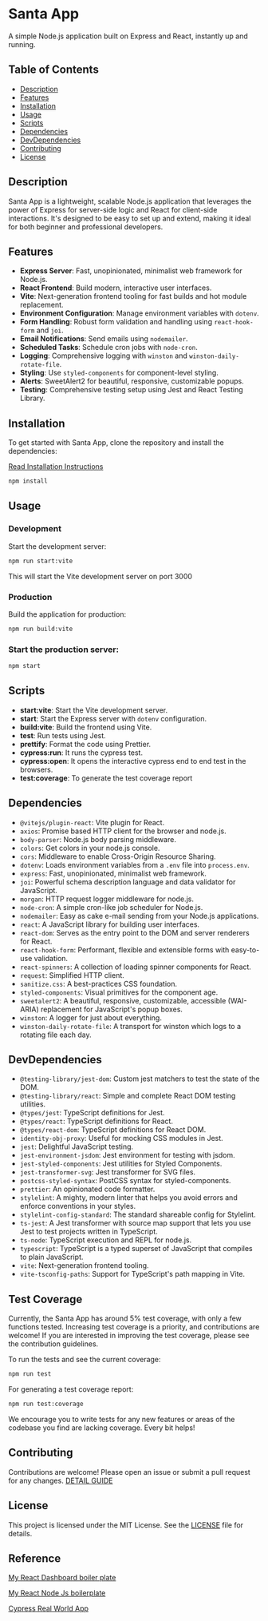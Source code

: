 # Santa App

A simple Node.js application built on Express and React, instantly up and running.

## Table of Contents

- [Description](#description)
- [Features](#features)
- [Installation](#installation)
- [Usage](#usage)
- [Scripts](#scripts)
- [Dependencies](#dependencies)
- [DevDependencies](#devdependencies)
- [Contributing](#contributing)
- [License](#license)

## Description

Santa App is a lightweight, scalable Node.js application that leverages the power of Express for server-side logic and React for client-side interactions. It's designed to be easy to set up and extend, making it ideal for both beginner and professional developers.

## Features

- **Express Server**: Fast, unopinionated, minimalist web framework for Node.js.
- **React Frontend**: Build modern, interactive user interfaces.
- **Vite**: Next-generation frontend tooling for fast builds and hot module replacement.
- **Environment Configuration**: Manage environment variables with `dotenv`.
- **Form Handling**: Robust form validation and handling using `react-hook-form` and `joi`.
- **Email Notifications**: Send emails using `nodemailer`.
- **Scheduled Tasks**: Schedule cron jobs with `node-cron`.
- **Logging**: Comprehensive logging with `winston` and `winston-daily-rotate-file`.
- **Styling**: Use `styled-components` for component-level styling.
- **Alerts**: SweetAlert2 for beautiful, responsive, customizable popups.
- **Testing**: Comprehensive testing setup using Jest and React Testing Library.

## Installation

To get started with Santa App, clone the repository and install the dependencies:

[Read Installation Instructions](/docs/requirements/README.md)

```bash
npm install
```

## Usage

### Development

Start the development server:

```bash
npm run start:vite
```

This will start the Vite development server on port 3000

### Production

Build the application for production:

```bash
npm run build:vite
```

### Start the production server:

```bash
npm start
```

## Scripts

- **start:vite**: Start the Vite development server.
- **start**: Start the Express server with `dotenv` configuration.
- **build:vite**: Build the frontend using Vite.
- **test**: Run tests using Jest.
- **prettify**: Format the code using Prettier.
- **cypress:run**: It runs the cypress test.
- **cypress:open**: It opens the interactive cypress end to end test in the browsers.
- **test:coverage**: To generate the test coverage report

## Dependencies

- `@vitejs/plugin-react`: Vite plugin for React.
- `axios`: Promise based HTTP client for the browser and node.js.
- `body-parser`: Node.js body parsing middleware.
- `colors`: Get colors in your node.js console.
- `cors`: Middleware to enable Cross-Origin Resource Sharing.
- `dotenv`: Loads environment variables from a `.env` file into `process.env`.
- `express`: Fast, unopinionated, minimalist web framework.
- `joi`: Powerful schema description language and data validator for JavaScript.
- `morgan`: HTTP request logger middleware for node.js.
- `node-cron`: A simple cron-like job scheduler for Node.js.
- `nodemailer`: Easy as cake e-mail sending from your Node.js applications.
- `react`: A JavaScript library for building user interfaces.
- `react-dom`: Serves as the entry point to the DOM and server renderers for React.
- `react-hook-form`: Performant, flexible and extensible forms with easy-to-use validation.
- `react-spinners`: A collection of loading spinner components for React.
- `request`: Simplified HTTP client.
- `sanitize.css`: A best-practices CSS foundation.
- `styled-components`: Visual primitives for the component age.
- `sweetalert2`: A beautiful, responsive, customizable, accessible (WAI-ARIA) replacement for JavaScript's popup boxes.
- `winston`: A logger for just about everything.
- `winston-daily-rotate-file`: A transport for winston which logs to a rotating file each day.

## DevDependencies

- `@testing-library/jest-dom`: Custom jest matchers to test the state of the DOM.
- `@testing-library/react`: Simple and complete React DOM testing utilities.
- `@types/jest`: TypeScript definitions for Jest.
- `@types/react`: TypeScript definitions for React.
- `@types/react-dom`: TypeScript definitions for React DOM.
- `identity-obj-proxy`: Useful for mocking CSS modules in Jest.
- `jest`: Delightful JavaScript testing.
- `jest-environment-jsdom`: Jest environment for testing with jsdom.
- `jest-styled-components`: Jest utilities for Styled Components.
- `jest-transformer-svg`: Jest transformer for SVG files.
- `postcss-styled-syntax`: PostCSS syntax for styled-components.
- `prettier`: An opinionated code formatter.
- `stylelint`: A mighty, modern linter that helps you avoid errors and enforce conventions in your styles.
- `stylelint-config-standard`: The standard shareable config for Stylelint.
- `ts-jest`: A Jest transformer with source map support that lets you use Jest to test projects written in TypeScript.
- `ts-node`: TypeScript execution and REPL for node.js.
- `typescript`: TypeScript is a typed superset of JavaScript that compiles to plain JavaScript.
- `vite`: Next-generation frontend tooling.
- `vite-tsconfig-paths`: Support for TypeScript's path mapping in Vite.

## Test Coverage

Currently, the Santa App has around 5% test coverage, with only a few functions tested. Increasing test coverage is a priority, and contributions are welcome! If you are interested in improving the test coverage, please see the contribution guidelines.

To run the tests and see the current coverage:

```bash
npm run test
```

For generating a test coverage report:

```bash
npm run test:coverage
```

We encourage you to write tests for any new features or areas of the codebase you find are lacking coverage. Every bit helps!

## Contributing

Contributions are welcome! Please open an issue or submit a pull request for any changes. [DETAIL GUIDE](./CODE_OF_CONDUCT.md)

## License

This project is licensed under the MIT License. See the [LICENSE](LICENSE) file for details.

## Reference

[My React Dashboard boiler plate](https://github.com/nabinstha1234/react-materal-dashboard)

[My React Node Js boilerplate](https://github.com/nabinstha1234/node-mongo-boilerplate-with-firebase-auth)

[Cypress Real World App](https://github.com/cypress-io/cypress-realworld-app/tree/develop)
